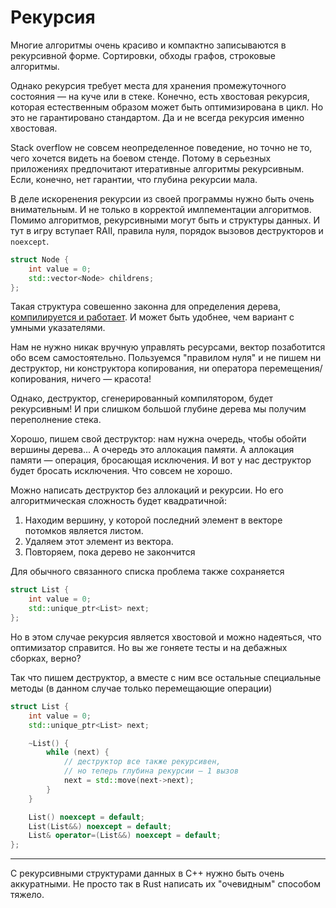 # Рекурсия

Многие алгоритмы очень красиво и компактно записываются в рекурсивной форме.
Сортировки, обходы графов, строковые алгоритмы.

Однако рекурсия требует места для хранения промежуточного состояния — на куче или в стеке.
Конечно, есть хвостовая рекурсия, которая естественным образом может быть оптимизирована в цикл. Но это не гарантировано стандартом. Да и не всегда рекурсия именно хвостовая.

Stack overflow не совсем неопределенное поведение, но точно не то, чего хочется видеть на боевом стенде. Потому в серьезных приложениях предпочитают итеративные алгоритмы рекурсивным. Если, конечно, нет гарантии, что глубина рекурсии мала.

В деле искоренения рекурсии из своей программы нужно быть очень внимательным. И не только в корректой имлпементации алгоритмов.
Помимо алгоритмов, рекурсивными могут быть и структуры данных. И тут в игру вступает RAII, правила нуля, порядок вызовов деструкторов и `noexcept`.


```C++
struct Node {
    int value = 0;
    std::vector<Node> childrens;
};
```

Такая структура совешенно законна для определения дерева, [компилируется и работает](https://godbolt.org/z/evecMd). И может быть удобнее, чем вариант с умными указателями.

Нам не нужно никак вручную управлять ресурсами, вектор позаботится обо всем самостоятельно. Пользуемся "правилом нуля" и не пишем ни деструктор, ни конструктора копирования, ни оператора перемещения/копирования, ничего — красота!

Однако, деструктор, сгенерированный компилятором, будет рекурсивным! И при слишком большой глубине дерева мы получим переполнение стека.

Хорошо, пишем свой деструктор: нам нужна очередь, чтобы обойти вершины дерева... А очередь это аллокация памяти. А аллокация памяти — операция, бросающая исключения. И вот у нас деструктор будет бросать исключения. Что совсем не хорошо.

Можно написать деструктор без аллокаций и рекурсии. Но его алгоритмическая сложность будет квадратичной:

1. Находим вершину, у которой последний элемент в векторе потомков является листом.
2. Удаляем этот элемент из вектора.
3. Повторяем, пока дерево не закончится


Для обычного связанного списка проблема также сохраняется
```C++
struct List {
    int value = 0;
    std::unique_ptr<List> next;
};
```
Но в этом случае рекурсия является хвостовой и можно надеяться, что оптимизатор справится. Но вы же гоняете тесты и на дебажных сборках, верно?

Так что пишем деструктор, а вместе с ним все остальные специальные методы (в данном случае только перемещающие операции)

```C++
struct List {
    int value = 0;
    std::unique_ptr<List> next;

    ~List() {
        while (next) {
            // деструктор все также рекурсивен,
            // но теперь глубина рекурсии — 1 вызов
            next = std::move(next->next);
        }
    }

    List() noexcept = default;
    List(List&&) noexcept = default;
    List& operator=(List&&) noexcept = default;
};
```

---------

С рекурсивными структурами данных в C++ нужно быть очень аккуратными. Не просто так в
Rust написать их "очевидным" способом тяжело.
